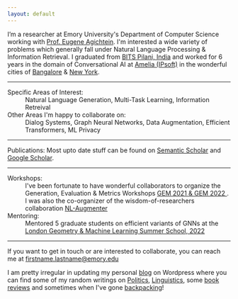 ```yaml
---
layout: default
---
```


I’m a researcher at Emory University's Department of Computer Science working with [Prof. Eugene Agichtein](https://scholar.google.com/citations?hl=en&user=3BX3vWcAAAAJ&view_op=list_works&sortby=pubdate). I'm interested a wide variety of problems which generally fall under Natural Language Processing & Information Retrieval. I graduated from <a href="https://www.youtube.com/watch?v=0QMVS7AQ6ho">BITS Pilani, India</a> and worked for 6 years in the domain of Conversational AI at <a href="https://amelia.ai/">Amelia (IPsoft)</a> in the wonderful cities of <a href="https://www.youtube.com/watch?v=_ICcaaFNX2o">Bangalore</a> & <a href="https://www.youtube.com/watch?v=h3fUgOKFMNU">New York</a>.


* * *

<dl>
   <dt>Specific Areas of Interest:</dt>
      <dd>Natural Language Generation, Multi-Task Learning, Information Retreival </dd>
   <dt>Other Areas I'm happy to collaborate on:</dt>
         <dd>Dialog Systems, Graph Neural Networks, Data Augmentation, Efficient Transformers, ML Privacy</dd>
</dl>


* * *

Publications: Most upto date stuff can be found on <a href="https://www.semanticscholar.org/author/Kaustubh-D.-Dhole/4834571?sort=pub-date">Semantic Scholar</a> and <a href="https://scholar.google.co.in/citations?hl=en&user=xSGbQ3oAAAAJ&view_op=list_works&sortby=pubdate">Google Scholar</a>.


* * *

<dl>
   <dt>Workshops:</dt>
      <dd>I've been fortunate to have wonderful collaborators to organize the Generation, Evaluation & Metrics Workshops <a href="https://gem-benchmark.com/workshop">GEM 2021 & GEM 2022 </a>. I was also the co-organizer of the wisdom-of-researchers collaboration <a href="https://arxiv.org/pdf/2112.02721.pdf">NL-Augmenter</a> </dd>
   <dt>Mentoring:</dt>
      <dd> Mentored 5 graduate students on efficient variants of GNNs at the <a href="https://www.logml.ai/people/mentor22/kaustubh">London Geometry & Machine Learning Summer School, 2022</a> </dd>
</dl>


* * *

If you want to get in touch or are interested to collaborate, you can reach me at firstname.lastname@emory.edu

I am pretty irregular in updating my personal <a href="https://kaustubhdhole.wordpress.com/">blog</a> on Wordpress where you can find some of my random writings on <a href="https://kaustubhdhole.wordpress.com/category/political/">Politics</a>, <a href="https://kaustubhdhole.wordpress.com/category/nlp/">Linguistics</a>, some <a href="https://kaustubhdhole.wordpress.com/2020/02/29/a-few-random-books-that-i-found-interesting-and-a-few-which-i-didnt/"> book reviews</a> and sometimes when I've gone <a href="https://kaustubhdhole.wordpress.com/category/travel/">backpacking</a>!
